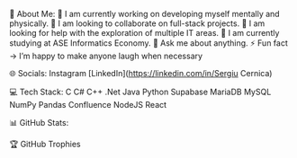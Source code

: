 💫 About Me:
🔭 I am currently working on developing myself mentally and physically.
👯 I am looking to collaborate on full-stack projects.
🤝 I am looking for help with the exploration of multiple IT areas.
🌱 I am currently studying at ASE Informatics Economy.
💬 Ask me about anything.
⚡ Fun fact -> I’m happy to make anyone laugh when necessary

🌐 Socials:
Instagram [LinkedIn](https://linkedin.com/in/Sergiu Cernica)

💻 Tech Stack:
C C# C++ .Net Java Python Supabase MariaDB MySQL NumPy Pandas Confluence NodeJS React

📊 GitHub Stats:






🏆 GitHub Trophies
